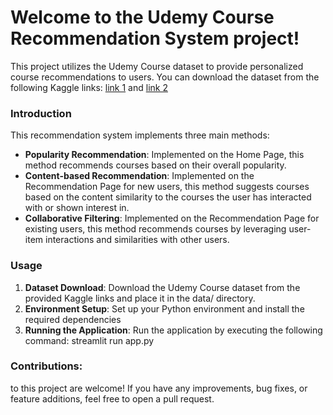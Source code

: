 # Welcome to the Udemy Course Recommendation System project!
This project utilizes the Udemy Course dataset to provide personalized course recommendations to users.
 You can download the dataset from the following Kaggle links: 
 [link 1](https://www.kaggle.com/datasets/hossaingh/udemy-courses) and [link 2](https://www.kaggle.com/datasets/ankushbisht005/udemy-courses-data-2023)

### Introduction
This recommendation system implements three main methods:
- **Popularity Recommendation**: Implemented on the Home Page, this method recommends courses based on their overall popularity.
- **Content-based Recommendation**: Implemented on the Recommendation Page for new users, this method suggests courses based on the content similarity to the courses the user has interacted with or shown interest in.
- **Collaborative Filtering**: Implemented on the Recommendation Page for existing users, this method recommends courses by leveraging user-item interactions and similarities with other users.

### Usage
1. **Dataset Download**: Download the Udemy Course dataset from the provided Kaggle links and place it in the data/ directory.
2. **Environment Setup**: Set up your Python environment and install the required dependencies
3. **Running the Application**: Run the application by executing the following command: streamlit run app.py
   
### Contributions:
to this project are welcome! If you have any improvements, bug fixes, or feature additions, feel free to open a pull request.
